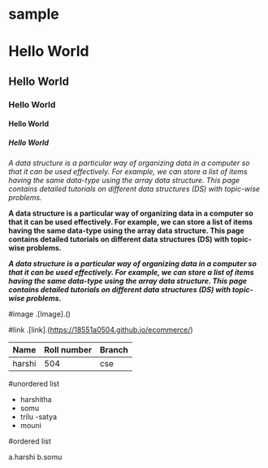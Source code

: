 # sample
# Hello World
## Hello World
### Hello World
#### Hello World
##### Hello World

*A data structure is a particular way of organizing data in a computer so that it can be used effectively. For example, we can store a list of items having the same data-type using the array data structure. This page contains detailed tutorials on different data structures (DS) with topic-wise problems.*

**A data structure is a particular way of organizing data in a computer so that it can be used effectively. For example, we can store a list of items having the same data-type using the array data structure. This page contains detailed tutorials on different data structures (DS) with topic-wise problems.**

***A data structure is a particular way of organizing data in a computer so that it can be used effectively. For example, we can store a list of items having the same data-type using the array data structure. This page contains detailed tutorials on different data structures (DS) with topic-wise problems.***


#image
.[Image].()

#link
.[link].(https://18551a0504.github.io/ecommerce/)

|  Name  |  Roll number |  Branch  |
|---------|-----------|--------|
|  harshi  | 504 | cse |


#unordered list
- harshitha
- somu
- trilu
-satya
- mouni

#ordered list

a.harshi
b.somu

